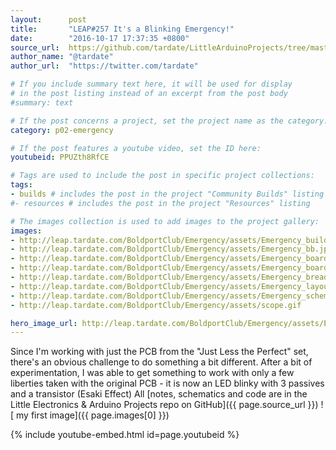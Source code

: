 ```yaml
---
layout:      post
title:       "LEAP#257 It's a Blinking Emergency!"
date:        "2016-10-17 17:37:35 +0800"
source_url:  https://github.com/tardate/LittleArduinoProjects/tree/master/BoldportClub/Emergency
author_name: "@tardate"
author_url:  "https://twitter.com/tardate"

# If you include summary text here, it will be used for display
# in the post listing instead of an excerpt from the post body
#summary: text

# If the post concerns a project, set the project name as the category:
category: p02-emergency

# If the post features a youtube video, set the ID here:
youtubeid: PPUZth8RfCE

# Tags are used to include the post in specific project collections:
tags:
- builds # includes the post in the project "Community Builds" listing
#- resources # includes the post in the project "Resources" listing

# The images collection is used to add images to the project gallery:
images:
- http://leap.tardate.com/BoldportClub/Emergency/assets/Emergency_build.jpg
- http://leap.tardate.com/BoldportClub/Emergency/assets/Emergency_bb.jpg
- http://leap.tardate.com/BoldportClub/Emergency/assets/Emergency_board_front.jpg
- http://leap.tardate.com/BoldportClub/Emergency/assets/Emergency_board_rear.jpg
- http://leap.tardate.com/BoldportClub/Emergency/assets/Emergency_breadboard.jpg
- http://leap.tardate.com/BoldportClub/Emergency/assets/Emergency_layout.jpg
- http://leap.tardate.com/BoldportClub/Emergency/assets/Emergency_schematic.jpg
- http://leap.tardate.com/BoldportClub/Emergency/assets/scope.gif

hero_image_url: http://leap.tardate.com/BoldportClub/Emergency/assets/Emergency_build.jpg
---
```


Since I'm working with just the PCB from the "Just Less the Perfect" set, there's an obvious challenge to do something a bit different.
After a bit of experimentation, I was able to get something to work with only a few liberties taken with the original PCB - it is now an LED blinky with 3 passives and a transistor (Esaki Effect)
All [notes, schematics and code are in the Little Electronics & Arduino Projects repo on GitHub]({{ page.source_url }})
![ my first image]({{ page.images[0] }})

{% include youtube-embed.html id=page.youtubeid %}
